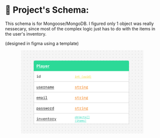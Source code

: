 


# 💽 Project's Schema:

This schema is for Mongoose/MongoDB.
I figured only 1 object was really nessecary, since most of the complex logic just has to do with the items in the user's inventory.

(designed in figma using a template)

<p align="center">
  <img src="../resources/Step4PlayerSchema.png" alt="Database Schema" width="400"/>
</p>
